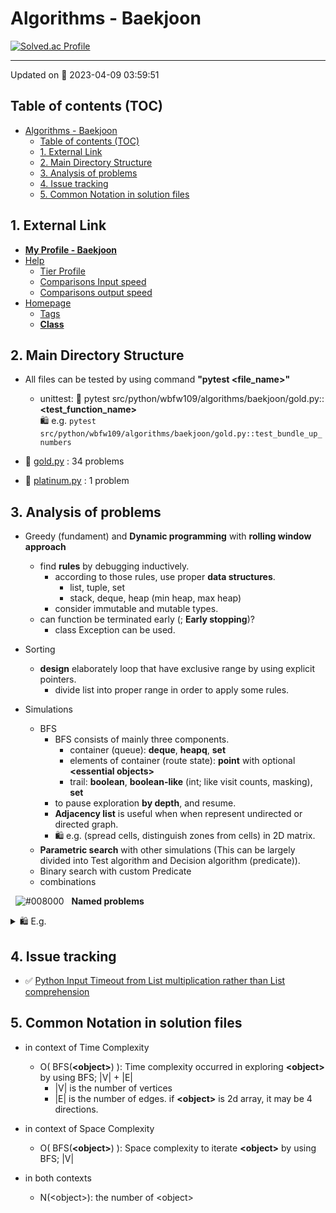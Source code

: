 
# Algorithms - Baekjoon

[![Solved.ac
Profile](http://mazassumnida.wtf/api/v2/generate_badge?boj=gnv112)](https://solved.ac/gnv112)

---

Updated on 📅 2023-04-09 03:59:51

## Table of contents (TOC)

- [Algorithms - Baekjoon](#algorithms---baekjoon)
  - [Table of contents (TOC)](#table-of-contents-toc)
  - [1. External Link](#1-external-link)
  - [2. Main Directory Structure](#2-main-directory-structure)
  - [3. Analysis of problems](#3-analysis-of-problems)
  - [4. Issue tracking](#4-issue-tracking)
  - [5. Common Notation in solution files](#5-common-notation-in-solution-files)

## 1. External Link

- [**My Profile - Baekjoon**](https://www.acmicpc.net/user/gnv112)
- [Help](https://help.acmicpc.net/)
  - [Tier Profile](https://github.com/mazassumnida/mazassumnida)
  - [Comparisons Input speed](https://www.acmicpc.net/blog/view/56)
  - [Comparisons output speed](https://www.acmicpc.net/blog/view/57)
- [Homepage](https://www.acmicpc.net/)
  - [Tags](https://www.acmicpc.net/problem/tags)
  - **[Class](https://solved.ac/class)**

## 2. Main Directory Structure

- All files can be tested by using command **"pytest \<file_name\>"**  
  - unittest: 🧪 pytest src/python/wbfw109/algorithms/baekjoon/gold.py::**\<test_function_name\>**  
    🛍️ e.g. ```pytest src/python/wbfw109/algorithms/baekjoon/gold.py::test_bundle_up_numbers```

- 📝 [gold.py](gold.py) : 34 problems
- 📝 [platinum.py](platinum.py) : 1 problem

## 3. Analysis of problems

- Greedy (fundament) and **Dynamic programming** with **rolling window approach**
  - find **rules** by debugging inductively.  
    - according to those rules, use proper **data structures**.  
      - list, tuple, set  
      - stack, deque, heap (min heap, max heap)
    - consider immutable and mutable types.
  - can function be terminated early (; **Early stopping**)?  
    - class Exception can be used.

- Sorting
  - **design** elaborately loop that have exclusive range by using explicit pointers.
    - divide list into proper range in order to apply some rules.
- Simulations
  - BFS
    - BFS consists of mainly three components.
      - container (queue): **deque**, **heapq**, **set**
      - elements of container (route state): **point** with optional **\<essential objects\>**
      - trail: **boolean**, **boolean-like** (int; like visit counts, masking), **set**
    - to pause exploration **by depth**, and resume.
    - **Adjacency list** is useful when when represent undirected or directed graph.
    - 🛍️ e.g. (spread cells, distinguish zones from cells) in 2D matrix.
  - **Parametric search** with other simulations (This can be largely divided into Test algorithm and Decision algorithm (predicate)).
  - Binary search with custom Predicate
  - combinations

&nbsp; 
![#008000](https://placehold.co/15x15/008000/008000.png) &nbsp; **Named problems**
<details>
  <summary>🛍️ E.g.</summary>

- Knapsack
- Partial sum
- 3SUM
- Longest increasing subsequence

</details>

## 4. Issue tracking

- ✅ [Python Input Timeout from List multiplication rather than List comprehension](https://www.acmicpc.net/board/view/113417)

## 5. Common Notation in solution files

- in context of Time Complexity
  - O( BFS(**\<object\>**) ): Time complexity occurred in exploring **\<object\>** by using BFS; |V| + |E|
    - |V| is the number of vertices
    - |E| is the number of edges. if **\<object\>** is 2d array, it may be 4 directions.
- in context of Space Complexity
  - O( BFS(**\<object\>**) ): Space complexity to iterate **\<object\>** by using BFS; |V|

- in both contexts
  - N(\<object\>): the number of \<object\>
